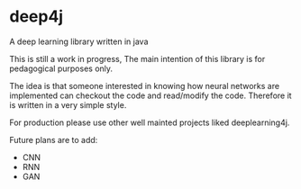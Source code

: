 # deep4j
A deep learning library written in java

This is still a work in progress, The main intention of this library is for
pedagogical purposes only.

The idea is that someone interested in knowing how neural networks are implemented
can checkout the code and read/modify the code. Therefore it is written in a very
simple style.

For production please use other well mainted projects liked deeplearning4j.

Future plans are to add:
- CNN
- RNN
- GAN
